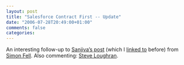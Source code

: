 ```yaml
---
layout: post
title: "Salesforce Contract First -- Update"
date: "2006-07-28T20:49:00+01:00"
comments: false
categories: 
---
```


<p>An interesting follow-up to <a href="http://www.bloglines.com/blog/sanjiva?id=152">Sanjiva&#8217;s post</a> (which I <a href="/blog/st/2006/07/28/salesforce_api_and_contract_first_design.html">linked to</a> before) from <a href="http://www.pocketsoap.com/weblog/2006/07/1662.html">Simon Fell</a>. Also commenting: <a href="http://www.1060.org/blogxter/entry?publicid=7B3349B1BBFDD69D74DC287D65C0B092">Steve Loughran</a>.</p>



